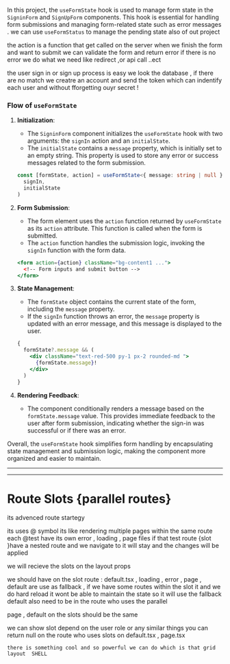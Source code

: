 In this project, the `useFormState` hook is used to manage form state in the `SigninForm` and `SignUpForm` components. This hook is essential for handling form submissions and managing form-related state such as error messages .
we can use `useFormStatus` to manage the pending state also of out project

the action is a function that get called on the server when we finish the form and want to submit
we can validate the form and return error if there is no error we do what we need like redirect ,or api call ..ect

the user sign in or sign up process is easy we look the database , if there are no match we creatre an account and send the token which can indentify each user and without fforgetting ouyr secret !

### Flow of `useFormState`

1. **Initialization**:

   - The `SigninForm` component initializes the `useFormState` hook with two arguments: the `signIn` action and an `initialState`.
   - The `initialState` contains a `message` property, which is initially set to an empty string. This property is used to store any error or success messages related to the form submission.

   ```typescript
   const [formState, action] = useFormState<{ message: string | null }>(
     signIn,
     initialState
   )
   ```

2. **Form Submission**:

   - The form element uses the `action` function returned by `useFormState` as its `action` attribute. This function is called when the form is submitted.
   - The `action` function handles the submission logic, invoking the `signIn` function with the form data.

   ```jsx
   <form action={action} className="bg-content1 ...">
     <!-- Form inputs and submit button -->
   </form>
   ```

3. **State Management**:

   - The `formState` object contains the current state of the form, including the `message` property.
   - If the `signIn` function throws an error, the `message` property is updated with an error message, and this message is displayed to the user.

   ```jsx
   {
     formState?.message && (
       <div className="text-red-500 py-1 px-2 rounded-md ">
         {formState.message}!
       </div>
     )
   }
   ```

4. **Rendering Feedback**:
   - The component conditionally renders a message based on the `formState.message` value. This provides immediate feedback to the user after form submission, indicating whether the sign-in was successful or if there was an error.

Overall, the `useFormState` hook simplifies form handling by encapsulating state management and submission logic, making the component more organized and easier to maintain.

---

---

# Route Slots {parallel routes}

its advenced route startegy

its uses @ symbol
its like rendering multiple pages within the same route
each @test have its own error , loading , page files
if that test route {slot }have a nested route and we navigate to it will stay and the changes will be applied

we will recieve the slots on the layout props

we should have on the slot route : default.tsx , loading , error , page ,
default are use as fallback , if we have some routes within the slot it and we do hard reload it wont be able to maintain the state so it will use the fallback
default also need to be in the route who uses the parallel

page , default on the slots should be the same

we can show slot depend on the user role or any similar things
you can return null on the route who uses slots on default.tsx , page.tsx

`there is something cool and so powerful we can do which is that grid layout  SHELL `
